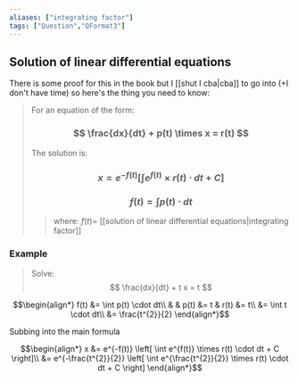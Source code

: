 ```yaml
---
aliases: ["integrating factor"]
tags: ["Question","QFormat3"]
---
```


#### 
## Solution of linear differential equations

There is some proof for this in the book but I [[shut I cba|cba]] to go into (+I don't have time) so here's the thing you need to know:

> For an equation of the form:
> ### $$ \frac{dx}{dt} + p(t) \times x = r(t) $$ 
> The solution is:
> ### $$ x = e^{-f(t)} \left[ \int e^{f(t)} \times r(t) \cdot dt + C \right] $$
> ### $$ f(t) = \int p(t) \cdot dt $$
>> where:
>> $f(t)=$ [[solution of linear differential equations|integrating factor]]

### Example
> Solve:
> $$ \frac{dx}{dt} + t x = t $$

$$\begin{align*}
f(t) &= \int p(t) \cdot dt\\
& & p(t) &= t & r(t) &= t\\
&= \int t \cdot dt\\
&= \frac{t^{2}}{2}
\end{align*}$$

Subbing into the main formula

$$\begin{align*}
x &= e^{-f(t)} \left[ \int e^{f(t)} \times r(t) \cdot dt + C \right]\\
&= e^{-\frac{t^{2}}{2}} \left[ \int e^{\frac{t^{2}}{2}} \times r(t) \cdot dt + C \right]
\end{align*}$$
